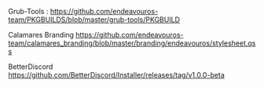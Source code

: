 Grub-Tools :
https://github.com/endeavouros-team/PKGBUILDS/blob/master/grub-tools/PKGBUILD

Calamares Branding
https://github.com/endeavouros-team/calamares_branding/blob/master/branding/endeavouros/stylesheet.qss

BetterDiscord
https://github.com/BetterDiscord/Installer/releases/tag/v1.0.0-beta
